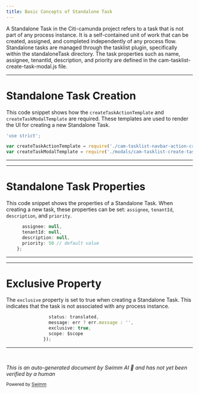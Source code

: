 ```yaml
---
title: Basic Concepts of Standalone Task
---
```

A Standalone Task in the Citi-camunda project refers to a task that is not part of any process instance. It is a self-contained unit of work that can be created, assigned, and completed independently of any process flow. Standalone tasks are managed through the tasklist plugin, specifically within the standaloneTask directory. The task properties such as name, assignee, tenantId, description, and priority are defined in the cam-tasklist-create-task-modal.js file.

<SwmSnippet path="/webapps/frontend/ui/tasklist/plugins/standaloneTask/app/navbar/action/cam-tasklist-navbar-action-create-task-plugin.js" line="18">

---

# Standalone Task Creation

This code snippet shows how the `createTaskActionTemplate` and `createTaskModalTemplate` are required. These templates are used to render the UI for creating a new Standalone Task.

```javascript
'use strict';

var createTaskActionTemplate = require('./cam-tasklist-navbar-action-create-task-plugin.html?raw');
var createTaskModalTemplate = require('./modals/cam-tasklist-create-task-modal.html?raw');
```

---

</SwmSnippet>

<SwmSnippet path="/webapps/frontend/ui/tasklist/plugins/standaloneTask/app/navbar/action/modals/cam-tasklist-create-task-modal.js" line="30">

---

# Standalone Task Properties

This code snippet shows the properties of a Standalone Task. When creating a new task, these properties can be set: `assignee`, `tenantId`, `description`, and `priority`.

```javascript
      assignee: null,
      tenantId: null,
      description: null,
      priority: 50 // default value
    };
```

---

</SwmSnippet>

<SwmSnippet path="/webapps/frontend/ui/tasklist/plugins/standaloneTask/app/navbar/action/modals/cam-tasklist-create-task-modal.js" line="66">

---

# Exclusive Property

The `exclusive` property is set to true when creating a Standalone Task. This indicates that the task is not associated with any process instance.

```javascript
                status: translated,
                message: err ? err.message : '',
                exclusive: true,
                scope: $scope
              });
```

---

</SwmSnippet>

&nbsp;

*This is an auto-generated document by Swimm AI 🌊 and has not yet been verified by a human*

<SwmMeta version="3.0.0" repo-id="Z2l0aHViJTNBJTNBQ2l0aS1jYW11bmRhJTNBJTNBZ2lsYWRuYXZvdA==" repo-name="Citi-camunda" doc-type="overview"><sup>Powered by [Swimm](/)</sup></SwmMeta>
